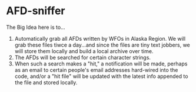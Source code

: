 AFD-sniffer
===========
The Big Idea here is to...
1) Automatically grab all AFDs written by WFOs in Alaska Region.  We will grab these files tiwce a day...and since the
files are tiny text jobbers, we will store them locally and build a local archive over time.
2) The AFDs will be searched for certain character strings.
3) When such a search makes a "hit," a notification will be made, perhaps as an email to certain people's
email addresses hard-wired into the code, and/or a "hit file" will be updated with the latest info appended to 
the file and stored locally.

